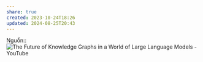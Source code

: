 ```yaml
---
share: true
created: 2023-10-24T18:26
updated: 2024-08-25T20:43
---
```

Nguồn:: ![The Future of Knowledge Graphs in a World of Large Language Models - YouTube](https://youtu.be/WqYBx2gB6vA)
